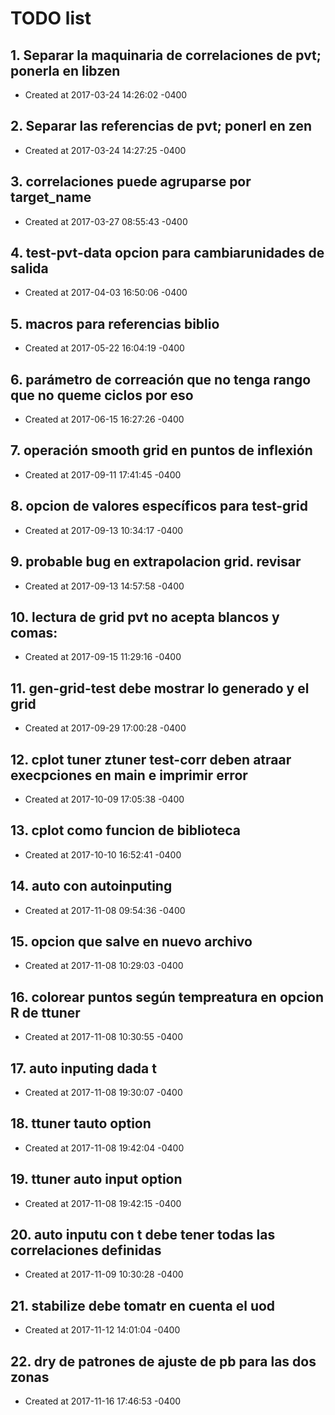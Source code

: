 # TODO list
## 1. Separar la maquinaria de correlaciones de pvt; ponerla en libzen
- Created at   2017-03-24 14:26:02 -0400

## 2. Separar las referencias de pvt; ponerl en zen
- Created at   2017-03-24 14:27:25 -0400

## 3. correlaciones puede agruparse por target_name
- Created at   2017-03-27 08:55:43 -0400

## 4. test-pvt-data opcion para cambiarunidades de salida
- Created at   2017-04-03 16:50:06 -0400

## 5. macros para referencias biblio
- Created at   2017-05-22 16:04:19 -0400

## 6. parámetro de correación que no tenga rango que no queme ciclos por eso
- Created at   2017-06-15 16:27:26 -0400

## 7. operación smooth grid en puntos de inflexión
- Created at   2017-09-11 17:41:45 -0400

## 8. opcion de valores específicos para test-grid
- Created at   2017-09-13 10:34:17 -0400

## 9. probable bug en extrapolacion grid. revisar
- Created at   2017-09-13 14:57:58 -0400

## 10. lectura de grid pvt no acepta blancos y comas:
- Created at   2017-09-15 11:29:16 -0400

## 11. gen-grid-test debe mostrar lo generado y el grid
- Created at   2017-09-29 17:00:28 -0400

## 12. cplot tuner ztuner test-corr deben atraar execpciones en main  e imprimir error
- Created at   2017-10-09 17:05:38 -0400

## 13. cplot como funcion de biblioteca
- Created at   2017-10-10 16:52:41 -0400

## 14. auto con autoinputing
- Created at   2017-11-08 09:54:36 -0400

## 15. opcion que salve en nuevo archivo
- Created at   2017-11-08 10:29:03 -0400

## 16. colorear puntos según tempreatura en opcion R de ttuner
- Created at   2017-11-08 10:30:55 -0400

## 17. auto inputing dada t
- Created at   2017-11-08 19:30:07 -0400

## 18. ttuner tauto option
- Created at   2017-11-08 19:42:04 -0400

## 19. ttuner auto input option
- Created at   2017-11-08 19:42:15 -0400

## 20. auto inputu con t debe tener todas las correlaciones definidas
- Created at   2017-11-09 10:30:28 -0400

## 21. stabilize debe tomatr en cuenta el uod
- Created at   2017-11-12 14:01:04 -0400

## 22. dry de patrones de ajuste de pb para las dos zonas
- Created at   2017-11-16 17:46:53 -0400

